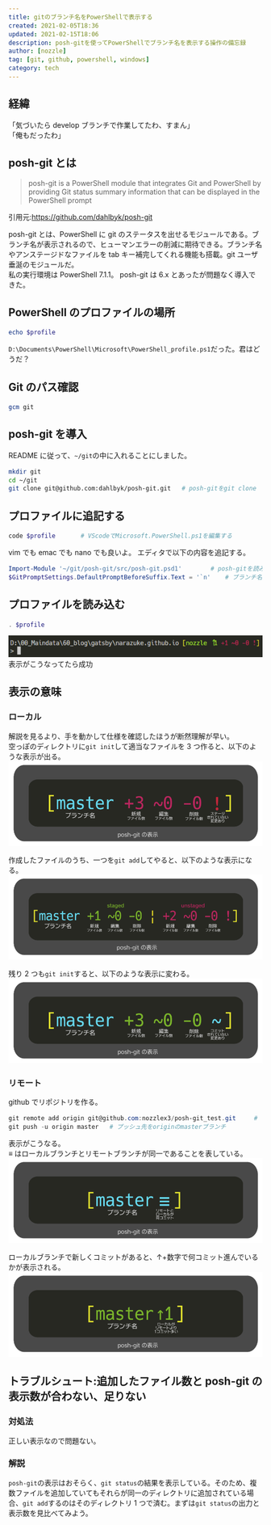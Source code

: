 ```yaml
---
title: gitのブランチ名をPowerShellで表示する
created: 2021-02-05T18:36
updated: 2021-02-15T18:06
description: posh-gitを使ってPowerShellでブランチ名を表示する操作の備忘録
author: [nozzle]
tag: [git, github, powershell, windows]
category: tech
---
```


## 経緯

「気づいたら develop ブランチで作業してたわ、すまん」  
「俺もだったわ」

## posh-git とは

> posh-git is a PowerShell module that integrates Git and PowerShell by providing Git status summary information that can be displayed in the PowerShell prompt

引用元:https://github.com/dahlbyk/posh-git

posh-git とは、PowerShell に git のステータスを出せるモジュールである。ブランチ名が表示されるので、ヒューマンエラーの削減に期待できる。ブランチ名やアンステージドなファイルを tab キー補完してくれる機能も搭載。git ユーザ垂涎のモジュールだ。  
私の実行環境は PowerShell 7.1.1。 posh-git は 6.x とあったが問題なく導入できた。

## PowerShell のプロファイルの場所

```PowerShell
echo $profile
```

`D:\Documents\PowerShell\Microsoft\PowerShell_profile.ps1`だった。君はどうだ？

## Git のパス確認

```PowerShell
gcm git
```

## posh-git を導入

README に従って、`~/git`の中に入れることにしました。

```bash
mkdir git
cd ~/git
git clone git@github.com:dahlbyk/posh-git.git   # posh-gitをgit clone
```

## プロファイルに追記する

```PowerShell
code $profile       # VScodeでMicrosoft.PowerShell.ps1を編集する
```

vim でも emac でも nano でも良いよ。
エディタで以下の内容を追記する。

```PowerShell
Import-Module '~/git/posh-git/src/posh-git.psd1'        # posh-gitを読み込ませる
$GitPromptSettings.DefaultPromptBeforeSuffix.Text = '`n'    # ブランチ名の後、改行する
```

## プロファイルを読み込む

```PowerShell
. $profile
```

![powershell_screenshot_01](powershell_screenshot_01.png)  
表示がこうなってたら成功

## 表示の意味

### ローカル

解説を見るより、手を動かして仕様を確認したほうが断然理解が早い。  
空っぽのディレクトリに`git init`して適当なファイルを 3 つ作ると、以下のような表示が出る。
![git_status_display_01.png](git_status_display_01.png)

作成したファイルのうち、一つを`git add`してやると、以下のような表示になる。
![git_status_display_02.png](git_status_display_02.png)

残り 2 つも`git init`すると、以下のような表示に変わる。
![git_status_display_03.png](git_status_display_03.png)

### リモート

github でリポジトリを作る。

```PowerShell
git remote add origin git@github.com:nozzlex3/posh-git_test.git     # リモートリポジトリを指定し、originと名付ける
git push -u origin master   # プッシュ先をoriginのmasterブランチ
```

表示がこうなる。  
≡ はローカルブランチとリモートブランチが同一であることを表している。
![git_status_display_04.png -reverse](git_status_display_04.png)

ローカルブランチで新しくコミットがあると、↑+数字で何コミット進んでいるかが表示される。
![git_status_display_05.png](git_status_display_05.png)

## トラブルシュート:追加したファイル数と posh-git の表示数が合わない、足りない

### 対処法

正しい表示なので問題ない。

### 解説

`posh-git`の表示はおそらく、`git status`の結果を表示している。そのため、複数ファイルを追加していてもそれらが同一のディレクトリに追加されている場合、`git add`するのはそのディレクトリ 1 つで済む。まずは`git status`の出力と表示数を見比べてみよう。
